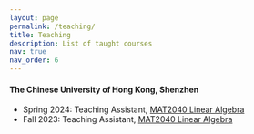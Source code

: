 ```yaml
---
layout: page
permalink: /teaching/
title: Teaching
description: List of taught courses
nav: true
nav_order: 6
---
```


#### The Chinese University of Hong Kong, Shenzhen
<!-- - Fall 2024: Teaching Assistant, [MAT2040 Linear Algebra](https://www.cuhk.edu.cn/en/course/8058) -->
- Spring 2024: Teaching Assistant, [MAT2040 Linear Algebra](https://www.cuhk.edu.cn/en/course/8058)
- Fall 2023: Teaching Assistant, [MAT2040 Linear Algebra](https://www.cuhk.edu.cn/en/course/8058)